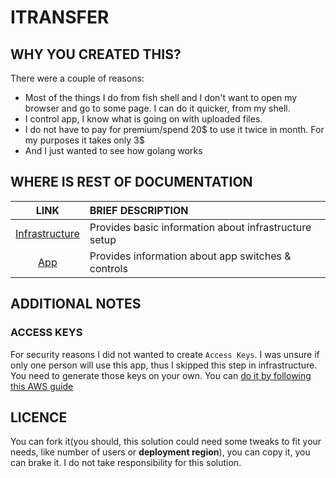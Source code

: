 # ITRANSFER

## WHY YOU CREATED THIS?

There were a couple of reasons:

- Most of the things I do from fish shell and I don't want to open my browser and go to
  some page. I can do it quicker, from my shell.
- I control app, I know what is going on with uploaded files.
- I do not have to pay for premium/spend 20$ to use it twice in month. For my purposes it takes only
  3$
- And I just wanted to see how golang works

## WHERE IS REST OF DOCUMENTATION

|               LINK               | BRIEF DESCRIPTION                                     |
|:--------------------------------:|:------------------------------------------------------|
| [Infrastructure](Infrastructure) | Provides basic information about infrastructure setup |
|            [App](App)            | Provides information about app switches & controls    |

## ADDITIONAL NOTES

### ACCESS KEYS

For security reasons I did not wanted to create `Access Keys`. I was unsure if only one person will
use this app, thus I skipped this step in infrastructure. You need to generate those keys on
your own. You
can [do it by following this AWS guide](https://docs.aws.amazon.com/powershell/latest/userguide/pstools-appendix-sign-up.html)

## LICENCE

You can fork it(you should, this solution could need some tweaks to fit your needs,
like number of users or **deployment region**), you can copy it, you can brake it.
I do not take responsibility for this solution.